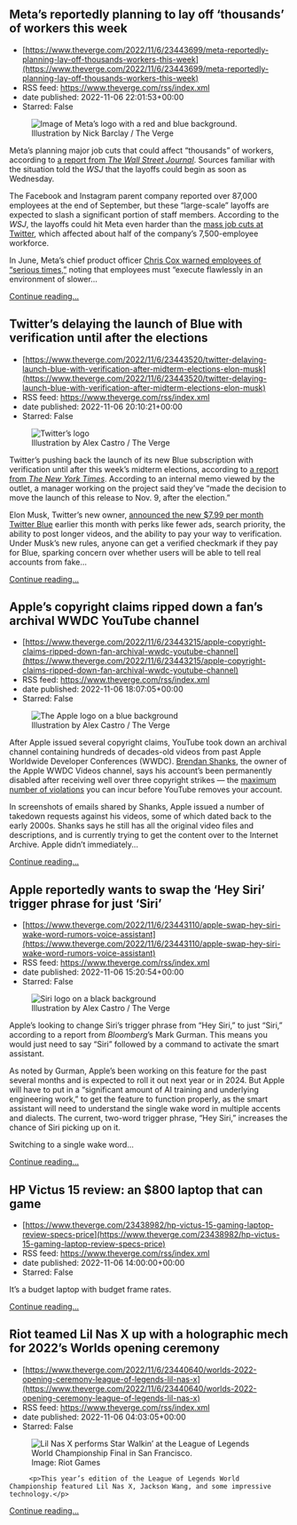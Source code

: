 ## Meta’s reportedly planning to lay off ‘thousands’ of workers this week
 - [https://www.theverge.com/2022/11/6/23443699/meta-reportedly-planning-lay-off-thousands-workers-this-week](https://www.theverge.com/2022/11/6/23443699/meta-reportedly-planning-lay-off-thousands-workers-this-week)
 - RSS feed: https://www.theverge.com/rss/index.xml
 - date published: 2022-11-06 22:01:53+00:00
 - Starred: False

<figure>
      <img alt="Image of Meta’s logo with a red and blue background." src="https://cdn.vox-cdn.com/thumbor/eJKZN5y2XjYesMY1wjSwXy4fuXo=/0x0:2040x1360/1310x873/cdn.vox-cdn.com/uploads/chorus_image/image/71593309/STK043_VRG_Illo_N_Barclay_1_Meta.0.jpg" />
        <figcaption>Illustration by Nick Barclay / The Verge</figcaption>
    </figure>

  <p id="vMUAnf">Meta’s planning major job cuts that could affect “thousands” of workers, according to <a href="https://www.wsj.com/articles/meta-is-preparing-to-notify-employees-of-large-scale-layoffs-this-week-11667767794">a report from <em>The Wall Street Journal</em></a>. Sources familiar with the situation told the <em>WSJ</em> that the layoffs could begin as soon as Wednesday.</p>
<p id="2DXNOc">The Facebook and Instagram parent company reported over 87,000 employees at the end of September, but these “large-scale” layoffs are expected to slash a significant portion of staff members. According to the <em>WSJ</em>, the layoffs could hit Meta even harder than the <a href="https://www.theverge.com/2022/11/4/23439790/elon-musk-twitter-layoffs-trust-and-safety-teams-severance">mass job cuts at Twitter</a>, which affected about half of the company’s 7,500-employee workforce. </p>
<p id="oFzyLa">In June, Meta’s chief product officer <a href="https://www.theverge.com/2022/6/30/23190164/meta-chris-cox-internal-memo-product-bets-tiktok-metaverse">Chris Cox warned employees of “serious times,”</a> noting that employees must “execute flawlessly in an environment of slower...</p>
  <p>
    <a href="https://www.theverge.com/2022/11/6/23443699/meta-reportedly-planning-lay-off-thousands-workers-this-week">Continue reading&hellip;</a>
  </p>

## Twitter’s delaying the launch of Blue with verification until after the elections
 - [https://www.theverge.com/2022/11/6/23443520/twitter-delaying-launch-blue-with-verification-after-midterm-elections-elon-musk](https://www.theverge.com/2022/11/6/23443520/twitter-delaying-launch-blue-with-verification-after-midterm-elections-elon-musk)
 - RSS feed: https://www.theverge.com/rss/index.xml
 - date published: 2022-11-06 20:10:21+00:00
 - Starred: False

<figure>
      <img alt="Twitter’s logo " src="https://cdn.vox-cdn.com/thumbor/o0BuvxI1mwXHjpjgosCu49lKxS8=/0x0:3000x2000/1310x873/cdn.vox-cdn.com/uploads/chorus_image/image/71592964/acastro_STK050_01.0.jpg" />
        <figcaption>Illustration by Alex Castro / The Verge</figcaption>
    </figure>

  <p id="WsYb3f">Twitter’s pushing back the launch of its new Blue subscription with verification until after this week’s midterm elections, according to <a href="https://www.nytimes.com/2022/11/06/technology/twitter-verification-check-marks.html">a report from <em>The New York Times</em></a>. According to an internal memo viewed by the outlet, a manager working on the project said they’ve “made the decision to move the launch of this release to Nov. 9, after the election.”</p>
<p id="RYRkZo">Elon Musk, Twitter’s new owner, <a href="https://www.theverge.com/2022/11/1/23435092/elon-musk-twitter-blue-verification-cost-ads-search">announced the new $7.99 per month Twitter Blue</a> earlier this month with perks like fewer ads, search priority, the ability to post longer videos, and the ability to pay your way to verification. Under Musk’s new rules, anyone can get a verified checkmark if they pay for Blue, sparking concern over whether users will be able to tell real accounts from fake...</p>
  <p>
    <a href="https://www.theverge.com/2022/11/6/23443520/twitter-delaying-launch-blue-with-verification-after-midterm-elections-elon-musk">Continue reading&hellip;</a>
  </p>

## Apple’s copyright claims ripped down a fan’s archival WWDC YouTube channel
 - [https://www.theverge.com/2022/11/6/23443215/apple-copyright-claims-ripped-down-fan-archival-wwdc-youtube-channel](https://www.theverge.com/2022/11/6/23443215/apple-copyright-claims-ripped-down-fan-archival-wwdc-youtube-channel)
 - RSS feed: https://www.theverge.com/rss/index.xml
 - date published: 2022-11-06 18:07:05+00:00
 - Starred: False

<figure>
      <img alt="The Apple logo on a blue background" src="https://cdn.vox-cdn.com/thumbor/7HJ84lEq8pMUqMuHpreF40BybbU=/0x0:2040x1360/1310x873/cdn.vox-cdn.com/uploads/chorus_image/image/71592572/acastro_170731_1777_0004_v4.0.jpg" />
        <figcaption>Illustration by Alex Castro / The Verge</figcaption>
    </figure>

  <p id="eSpSBY">After Apple issued several copyright claims, YouTube took down an archival channel containing hundreds of decades-old videos from past Apple Worldwide Developer Conferences (WWDC). <a href="https://twitter.com/realmrpippy/status/1588595461438390272?s=20&amp;t=m3RD9ad0quvc1nw2A0ReoQ">Brendan Shanks</a>, the owner of the Apple WWDC Videos channel, says his account’s been permanently disabled after receiving well over three copyright strikes — the <a href="https://support.google.com/youtube/answer/2814000#zippy=%2Cwhat-happens-when-you-get-a-copyright-strike%2Ccourtesy-period%2Chow-to-get-info-about-your-strike%2Cresolve-a-copyright-strike">maximum number of violations</a> you can incur before YouTube removes your account.</p>
<p id="7QHoLB">In screenshots of emails shared by Shanks, Apple issued a number of takedown requests against his videos, some of which dated back to the early 2000s. Shanks says he still has all the original video files and descriptions, and is currently trying to get the content over to the Internet Archive. Apple didn’t immediately...</p>
  <p>
    <a href="https://www.theverge.com/2022/11/6/23443215/apple-copyright-claims-ripped-down-fan-archival-wwdc-youtube-channel">Continue reading&hellip;</a>
  </p>

## Apple reportedly wants to swap the ‘Hey Siri’ trigger phrase for just ‘Siri’
 - [https://www.theverge.com/2022/11/6/23443110/apple-swap-hey-siri-wake-word-rumors-voice-assistant](https://www.theverge.com/2022/11/6/23443110/apple-swap-hey-siri-wake-word-rumors-voice-assistant)
 - RSS feed: https://www.theverge.com/rss/index.xml
 - date published: 2022-11-06 15:20:54+00:00
 - Starred: False

<figure>
      <img alt="Siri logo on a black background" src="https://cdn.vox-cdn.com/thumbor/g12clAtsxj7HmE_4g9WuOJjvUzk=/287x152:1802x1162/1310x873/cdn.vox-cdn.com/uploads/chorus_image/image/71591997/acastro_180510_1777_siri_0001.0.jpg" />
        <figcaption>Illustration by Alex Castro / The Verge</figcaption>
    </figure>

  <p id="hQ6Jho">Apple’s looking to change Siri’s trigger phrase from “Hey Siri,” to just “Siri,” according to a report from <em>Bloomberg</em>’s Mark Gurman. This means you would just need to say “Siri” followed by a command to activate the smart assistant.</p>
<p id="v2A5t9">As noted by Gurman, Apple’s been working on this feature for the past several months and is expected to roll it out next year or in 2024. But Apple will have to put in a “significant amount of AI training and underlying engineering work,” to get the feature to function properly, as the smart assistant will need to understand the single wake word in multiple accents and dialects. The current, two-word trigger phrase, “Hey Siri,” increases the chance of Siri picking up on it.</p>
<p id="JUcFop">Switching to a single wake word...</p>
  <p>
    <a href="https://www.theverge.com/2022/11/6/23443110/apple-swap-hey-siri-wake-word-rumors-voice-assistant">Continue reading&hellip;</a>
  </p>

## HP Victus 15 review: an $800 laptop that can game
 - [https://www.theverge.com/23438982/hp-victus-15-gaming-laptop-review-specs-price](https://www.theverge.com/23438982/hp-victus-15-gaming-laptop-review-specs-price)
 - RSS feed: https://www.theverge.com/rss/index.xml
 - date published: 2022-11-06 14:00:00+00:00
 - Starred: False

<p>It’s a budget laptop with budget frame rates.</p>
  <p>
    <a href="https://www.theverge.com/23438982/hp-victus-15-gaming-laptop-review-specs-price">Continue reading&hellip;</a>
  </p>

## Riot teamed Lil Nas X up with a holographic mech for 2022’s Worlds opening ceremony
 - [https://www.theverge.com/2022/11/6/23440640/worlds-2022-opening-ceremony-league-of-legends-lil-nas-x](https://www.theverge.com/2022/11/6/23440640/worlds-2022-opening-ceremony-league-of-legends-lil-nas-x)
 - RSS feed: https://www.theverge.com/rss/index.xml
 - date published: 2022-11-06 04:03:05+00:00
 - Starred: False

<figure>
      <img alt="Lil Nas X performs Star Walkin’ at the League of Legends World Championship Final in San Francisco." src="https://cdn.vox-cdn.com/thumbor/KzuxVpzgZey6Rng9TfoIYDglhG4=/557x0:6569x4008/1310x873/cdn.vox-cdn.com/uploads/chorus_image/image/71590721/52479935866_d92a933137_o.0.jpg" />
        <figcaption>Image: Riot Games</figcaption>
    </figure>


  		 <p>This year’s edition of the League of Legends World Championship featured Lil Nas X, Jackson Wang, and some impressive technology.</p>
  <p>
    <a href="https://www.theverge.com/2022/11/6/23440640/worlds-2022-opening-ceremony-league-of-legends-lil-nas-x">Continue reading&hellip;</a>
  </p>
